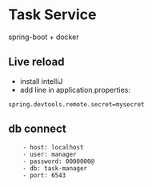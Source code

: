 # Task Service

spring-boot + docker

## Live reload

- install intelliJ
- add line in application.properties:

```properties
spring.devtools.remote.secret=mysecret
```

## db connect

```postgresql
    - host: localhost
    - user: manager
    - password: 0000000@
    - db: task-manager
    - port: 6543
```
